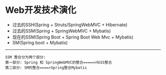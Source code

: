 # Web开发技术演化

- 过去的SSH(Spring + Struts/SpringWebMVC + Hibernate)
- 过去的SSM(Spring + SpringWebMVC + Mybatis)
- 现在的SSM(Spring Boot + Spring Boot Web Mvc + Mybatis)
- SM(Spring boot  + Mybatis)

---

    SSM 整合分为两个部分: 
    第一部分: Spring 和 SpringWebMVC的整合=====>叫SS整合
    第二部分: SM的整合====>Spring整合Mybatis